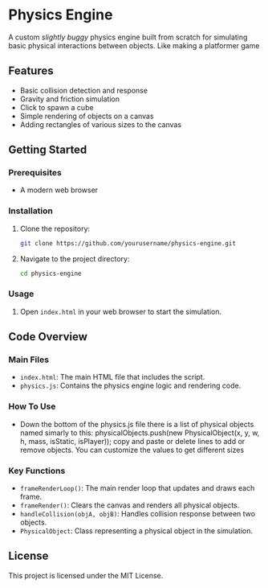 # Physics Engine

A custom *slightly buggy* physics engine built from scratch for simulating basic physical interactions between objects. Like making a platformer game

## Features
- Basic collision detection and response
- Gravity and friction simulation
- Click to spawn a cube
- Simple rendering of objects on a canvas
- Adding rectangles of various sizes to the canvas 

## Getting Started

### Prerequisites

- A modern web browser

### Installation

1. Clone the repository:
    ```sh
    git clone https://github.com/yourusername/physics-engine.git
    ```
2. Navigate to the project directory:
    ```sh
    cd physics-engine
    ```

### Usage

1. Open `index.html` in your web browser to start the simulation.

## Code Overview

### Main Files

- `index.html`: The main HTML file that includes the script.
- `physics.js`: Contains the physics engine logic and rendering code.

### How To Use
- Down the bottom of the physics.js file there is a list of physical objects named simarly to this: physicalObjects.push(new PhysicalObject(x, y, w, h, mass, isStatic, isPlayer)); copy and paste or delete lines to add or remove objects. You can customize the values to get different sizes

### Key Functions

- `frameRenderLoop()`: The main render loop that updates and draws each frame.
- `frameRender()`: Clears the canvas and renders all physical objects.
- `handleCollision(objA, objB)`: Handles collision response between two objects.
- `PhysicalObject`: Class representing a physical object in the simulation.

## License

This project is licensed under the MIT License.
